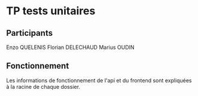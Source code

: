 # TP tests unitaires

## Participants
Enzo QUELENIS
Florian DELECHAUD
Marius OUDIN

## Fonctionnement
Les informations de fonctionnement de l'api et du frontend sont expliquées à la racine de chaque dossier.
